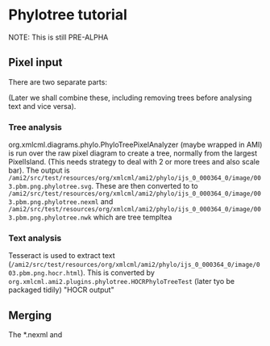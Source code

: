 # Phylotree tutorial

NOTE: This is still PRE-ALPHA

## Pixel input

There are two separate parts:

(Later we shall combine these, including removing trees before analysing text and vice versa).

### Tree analysis

org.xmlcml.diagrams.phylo.PhyloTreePixelAnalyzer (maybe wrapped in AMI) is run over the raw pixel diagram to create a tree, normally from the largest PixelIsland. (This needs strategy to deal with 2 or more trees and also scale bar). The output is `/ami2/src/test/resources/org/xmlcml/ami2/phylo/ijs_0_000364_0/image/003.pbm.png.phylotree.svg`. These are then converted to to `/ami2/src/test/resources/org/xmlcml/ami2/phylo/ijs_0_000364_0/image/003.pbm.png.phylotree.nexml` and `/ami2/src/test/resources/org/xmlcml/ami2/phylo/ijs_0_000364_0/image/003.pbm.png.phylotree.nwk` which are tree templtea


### Text analysis

Tesseract is used to extract text (`/ami2/src/test/resources/org/xmlcml/ami2/phylo/ijs_0_000364_0/image/003.pbm.png.hocr.html`). This is converted by `org.xmlcml.ami2.plugins.phylotree.HOCRPhyloTreeTest` (later tyo be packaged tidily) "HOCR output"
## Merging

The *.nexml and 

